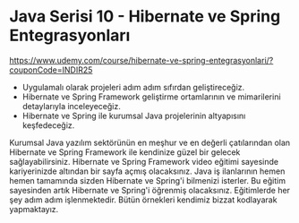 # Java Serisi 10 - Hibernate ve Spring Entegrasyonları

https://www.udemy.com/course/hibernate-ve-spring-entegrasyonlari/?couponCode=INDIR25

- Uygulamalı olarak projeleri adım adım sıfırdan geliştireceğiz.
- Hibernate ve Spring Framework geliştirme ortamlarının ve mimarilerini detaylarıyla inceleyeceğiz.
- Hibernate ve Spring ile kurumsal Java projelerinin altyapısını keşfedeceğiz.

Kurumsal Java yazılım sektörünün en meşhur ve en değerli çatılarından olan Hibernate ve Spring Framework ile kendinize güzel bir gelecek sağlayabilirsiniz. Hibernate ve Spring Framework video eğitimi sayesinde kariyerinizde altından bir sayfa açmış olacaksınız. Java iş ilanlarının hemen hemen tamamında sizden Hibernate ve Spring'i bilmenizi isterler. Bu eğitim sayesinden artık Hibernate ve Spring'i öğrenmiş olacaksınız. Eğitimlerde her şey adım adım işlenmektedir. Bütün örnekleri kendimiz bizzat kodlayarak yapmaktayız.
